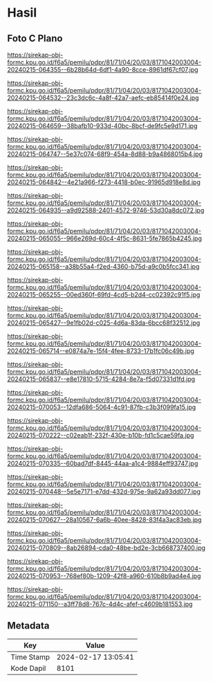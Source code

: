 # Hasil

## Foto C Plano

https://sirekap-obj-formc.kpu.go.id/f6a5/pemilu/pdpr/81/71/04/20/03/8171042003004-20240215-064355--6b28b64d-6df1-4a90-8cce-8961df67cf07.jpg

https://sirekap-obj-formc.kpu.go.id/f6a5/pemilu/pdpr/81/71/04/20/03/8171042003004-20240215-064532--23c3dc6c-4a8f-42a7-aefc-eb85414f0e24.jpg

https://sirekap-obj-formc.kpu.go.id/f6a5/pemilu/pdpr/81/71/04/20/03/8171042003004-20240215-064659--38bafb10-933d-40bc-8bcf-de9fc5e9d171.jpg

https://sirekap-obj-formc.kpu.go.id/f6a5/pemilu/pdpr/81/71/04/20/03/8171042003004-20240215-064747--5e37c074-68f9-454a-8d88-b9a4868015b4.jpg

https://sirekap-obj-formc.kpu.go.id/f6a5/pemilu/pdpr/81/71/04/20/03/8171042003004-20240215-064842--4e21a966-f273-4418-b0ec-91965d918e8d.jpg

https://sirekap-obj-formc.kpu.go.id/f6a5/pemilu/pdpr/81/71/04/20/03/8171042003004-20240215-064935--a9d92588-2401-4572-9746-53d30a8dc072.jpg

https://sirekap-obj-formc.kpu.go.id/f6a5/pemilu/pdpr/81/71/04/20/03/8171042003004-20240215-065055--966e269d-60c4-4f5c-8631-5fe7865b4245.jpg

https://sirekap-obj-formc.kpu.go.id/f6a5/pemilu/pdpr/81/71/04/20/03/8171042003004-20240215-065158--a38b55a4-f2ed-4360-b75d-a9c0b5fcc341.jpg

https://sirekap-obj-formc.kpu.go.id/f6a5/pemilu/pdpr/81/71/04/20/03/8171042003004-20240215-065255--00ed360f-69fd-4cd5-b2d4-cc02392c91f5.jpg

https://sirekap-obj-formc.kpu.go.id/f6a5/pemilu/pdpr/81/71/04/20/03/8171042003004-20240215-065427--9e1fb02d-c025-4d6a-83da-6bcc68f32512.jpg

https://sirekap-obj-formc.kpu.go.id/f6a5/pemilu/pdpr/81/71/04/20/03/8171042003004-20240215-065714--e0874a7e-15f4-4fee-8733-17b1fc06c49b.jpg

https://sirekap-obj-formc.kpu.go.id/f6a5/pemilu/pdpr/81/71/04/20/03/8171042003004-20240215-065837--e8e17810-5715-4284-8e7a-f5d07331d1fd.jpg

https://sirekap-obj-formc.kpu.go.id/f6a5/pemilu/pdpr/81/71/04/20/03/8171042003004-20240215-070053--12dfa686-5064-4c91-87fb-c3b3f099fa15.jpg

https://sirekap-obj-formc.kpu.go.id/f6a5/pemilu/pdpr/81/71/04/20/03/8171042003004-20240215-070222--c02eab1f-232f-430e-b10b-fd1c5cae59fa.jpg

https://sirekap-obj-formc.kpu.go.id/f6a5/pemilu/pdpr/81/71/04/20/03/8171042003004-20240215-070335--60bad7df-8445-44aa-a1c4-9884eff93747.jpg

https://sirekap-obj-formc.kpu.go.id/f6a5/pemilu/pdpr/81/71/04/20/03/8171042003004-20240215-070448--5e5e7171-e7dd-432d-975e-9a62a93dd077.jpg

https://sirekap-obj-formc.kpu.go.id/f6a5/pemilu/pdpr/81/71/04/20/03/8171042003004-20240215-070627--28a10567-6a6b-40ee-8428-83f4a3ac83eb.jpg

https://sirekap-obj-formc.kpu.go.id/f6a5/pemilu/pdpr/81/71/04/20/03/8171042003004-20240215-070809--8ab26894-cda0-48be-bd2e-3cb668737400.jpg

https://sirekap-obj-formc.kpu.go.id/f6a5/pemilu/pdpr/81/71/04/20/03/8171042003004-20240215-070953--768ef80b-1209-42f8-a960-610b8b9ad4e4.jpg

https://sirekap-obj-formc.kpu.go.id/f6a5/pemilu/pdpr/81/71/04/20/03/8171042003004-20240215-071150--a3ff78d8-767c-4d4c-afef-c4609b181553.jpg


## Metadata

| Key        | Value               |
| ---------- | ------------------- |
| Time Stamp | 2024-02-17 13:05:41 |
| Kode Dapil | 8101                |



